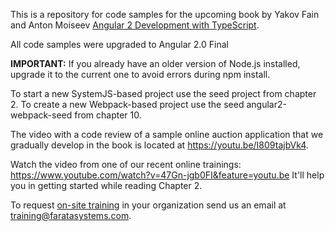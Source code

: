This is a repository for code samples for the upcoming book by Yakov Fain and Anton Moiseev <a href="https://manning.com/books/angular-2-development-with-typescript">Angular 2 Development with TypeScript</a>. 

All code samples were upgraded to Angular 2.0 Final

**IMPORTANT:** If you already have an older version of Node.js installed, upgrade it to the current one to avoid errors during npm install.

To start a new SystemJS-based project use the seed project from chapter 2. To create a new Webpack-based project use the seed angular2-webpack-seed from chapter 10.

The video with a code review of a sample online auction application that we gradually develop in the book is located at https://youtu.be/I809tajbVk4.

Watch the video from one of our recent online trainings:
https://www.youtube.com/watch?v=47Gn-jgb0FI&feature=youtu.be
It'll help you in getting started while reading Chapter 2.

To request [on-site training](https://yakovfain.com/2016/10/01/angular-2-training-for-your-organization/) in your organization send us an email at training@faratasystems.com. 
